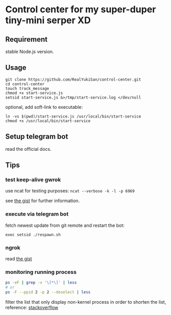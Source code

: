 # Control center for my super-duper tiny-mini serper XD

## Requirement
stable Node.js version.

## Usage

```
git clone https://github.com/RealYukiSan/control-center.git
cd control-center
touch track_message
chmod +x start-service.js
setsid start-service.js &>/tmp/start-service.log </dev/null
```

optional, add soft-link to executable:
```
ln -vs $(pwd)/start-service.js /usr/local/bin/start-service
chmod +x /usr/local/bin/start-service
```

## Setup telegram bot
read the official docs.

## Tips

### test keep-alive gwrok

use ncat for testing purposes: `ncat --verbose -k -l -p 6969`

see [the gist](https://gist.github.com/RealYukiSan/e0feea6d8fbf1b0963bab570e5828d57) for further information.

### execute via telegram bot

fetch newest update from git remote and restart the bot:

```
exec setsid ./respawn.sh
```

### ngrok
read [the gist](https://gist.github.com/RealYukiSan/1e0ad1fc07c41b26b0d54986f248ff09)

### monitoring running process

```bash
ps -eF | grep -v '\[*\]' | less
# or
ps -F --ppid 2 -p 2 --deselect | less
```

filter the list that only display non-kernel process in order to shorten the list, reference: [stackoverflow](https://unix.stackexchange.com/questions/78583/can-ps-display-only-non-kernel-processes-on-linux)
